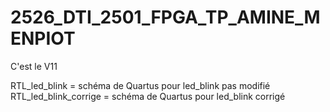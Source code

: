 # 2526_DTI_2501_FPGA_TP_AMINE_MENPIOT

C'est le V11

RTL_led_blink = schéma de Quartus pour led_blink pas modifié
RTL_led_blink_corrige = schéma de Quartus pour led_blink corrigé
